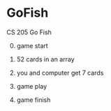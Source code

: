 # GoFish
CS 205 Go Fish

0. game start
1. 52 cards in an array
2. you and computer get 7 cards
3. game play
    
4. game finish
